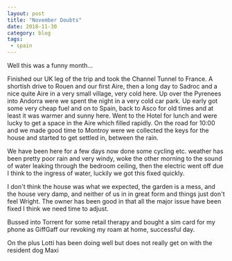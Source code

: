 ```yaml
---
layout: post
title: "November Doubts"
date: 2018-11-30
category: blog
tags:
 - spain
---
```


Well this was a funny month...

<!--more-->
Finished our UK leg of the trip and took the Channel Tunnel to France. A shortish drive to Rouen and our first Aire, then a long day to Sadroc and a nice quite Aire in a very small village, very cold here. Up over the Pyrenees into Andorra were we spent the night in a very cold car park. Up early got some very cheap fuel and on to Spain, back to Asco for old times and at least it was warmer and sunny here. Went to the Hotel for lunch and were lucky to get a space in the Aire which filled rapidly. On the road for 10:00 and we made good time to Montroy were we collected the keys for the house and started to get settled in, between the rain.

We have been here for a few days now done some cycling etc. weather has been pretty poor rain and very windy, woke the other morning to the sound of water leaking through the bedroom ceiling, then the electric went off due I think to the ingress of water, luckily we got this fixed quickly.

I don't think the house was what we expected, the garden is a mess, and the house very damp, and neither of us in in great form and things just don't feel Wright. The owner has been good in that all the major issue have been fixed I think we need time to adjust.

Bussed into Torrent for some retail therapy and bought a sim card for my phone as GiffGaff our revoking my roam at home, successful day.

On the plus Lotti has been doing well but does not really get on with the resident dog Maxi
